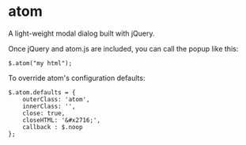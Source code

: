 atom
====

A light-weight modal dialog built with jQuery.

Once jQuery and atom.js are included, you can call the popup like this:

	$.atom("my html");
	
To override atom's configuration defaults:

	$.atom.defaults = {
		outerClass: 'atom',
		innerClass: '',
		close: true,
		closeHTML: '&#x2716;',
		callback : $.noop
	};
